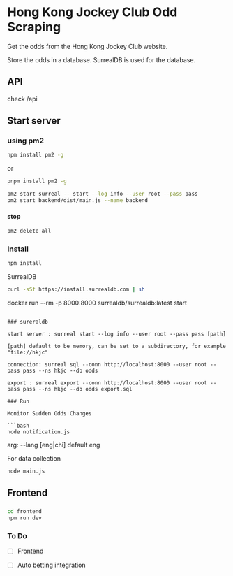 # Hong Kong Jockey Club Odd Scraping

Get the odds from the Hong Kong Jockey Club website.

Store the odds in a database. SurrealDB is used for the database.

## API

check /api

## Start server

### using pm2

```bash
npm install pm2 -g
```

or 

```bash
pnpm install pm2 -g
```

```bash
pm2 start surreal -- start --log info --user root --pass pass
pm2 start backend/dist/main.js --name backend
```

#### stop

```bash
pm2 delete all
```


### Install

```bash
npm install
```

SurrealDB

```bash
curl -sSf https://install.surrealdb.com | sh
```
docker run --rm -p 8000:8000 surrealdb/surrealdb:latest start

```

### sureraldb

start server : surreal start --log info --user root --pass pass [path]

[path] default to be memory, can be set to a subdirectory, for example "file://hkjc"

connection: surreal sql --conn http://localhost:8000 --user root --pass pass --ns hkjc --db odds

export : surreal export --conn http://localhost:8000 --user root --pass pass --ns hkjc --db odds export.sql

### Run

Monitor Sudden Odds Changes

```bash
node notification.js
```

arg:
--lang [eng|chi] default eng

For data collection

```bash
node main.js
```

## Frontend

###

```bash
cd frontend
npm run dev
````

### To Do

- [ ] Frontend

- [ ] Auto betting integration

